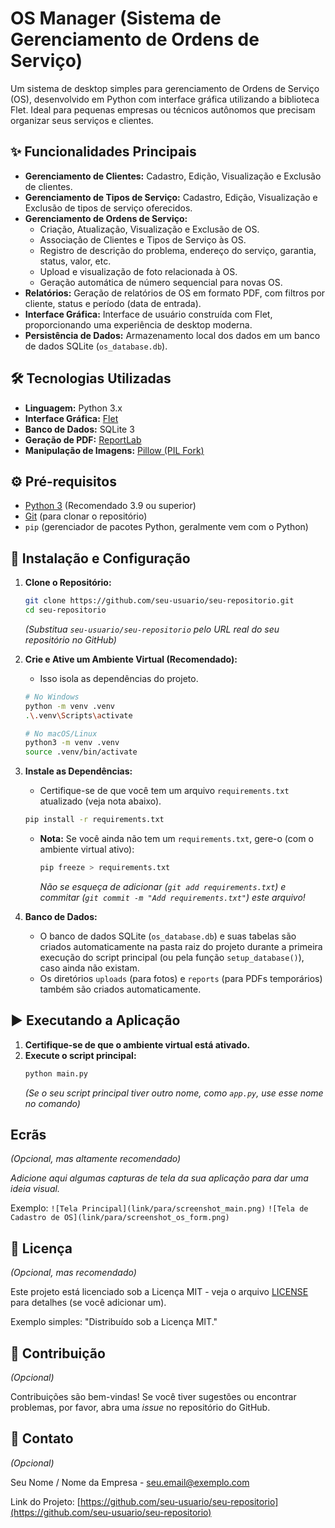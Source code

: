 # OS Manager (Sistema de Gerenciamento de Ordens de Serviço)

Um sistema de desktop simples para gerenciamento de Ordens de Serviço (OS), desenvolvido em Python com interface gráfica utilizando a biblioteca Flet. Ideal para pequenas empresas ou técnicos autônomos que precisam organizar seus serviços e clientes.

## ✨ Funcionalidades Principais

*   **Gerenciamento de Clientes:** Cadastro, Edição, Visualização e Exclusão de clientes.
*   **Gerenciamento de Tipos de Serviço:** Cadastro, Edição, Visualização e Exclusão de tipos de serviço oferecidos.
*   **Gerenciamento de Ordens de Serviço:**
    *   Criação, Atualização, Visualização e Exclusão de OS.
    *   Associação de Clientes e Tipos de Serviço às OS.
    *   Registro de descrição do problema, endereço do serviço, garantia, status, valor, etc.
    *   Upload e visualização de foto relacionada à OS.
    *   Geração automática de número sequencial para novas OS.
*   **Relatórios:** Geração de relatórios de OS em formato PDF, com filtros por cliente, status e período (data de entrada).
*   **Interface Gráfica:** Interface de usuário construída com Flet, proporcionando uma experiência de desktop moderna.
*   **Persistência de Dados:** Armazenamento local dos dados em um banco de dados SQLite (`os_database.db`).

## 🛠️ Tecnologias Utilizadas

*   **Linguagem:** Python 3.x
*   **Interface Gráfica:** [Flet](https://flet.dev/)
*   **Banco de Dados:** SQLite 3
*   **Geração de PDF:** [ReportLab](https://www.reportlab.com/)
*   **Manipulação de Imagens:** [Pillow (PIL Fork)](https://python-pillow.org/)

## ⚙️ Pré-requisitos

*   [Python 3](https://www.python.org/downloads/) (Recomendado 3.9 ou superior)
*   [Git](https://git-scm.com/downloads/) (para clonar o repositório)
*   `pip` (gerenciador de pacotes Python, geralmente vem com o Python)

## 🚀 Instalação e Configuração

1.  **Clone o Repositório:**
    ```bash
    git clone https://github.com/seu-usuario/seu-repositorio.git
    cd seu-repositorio
    ```
    *(Substitua `seu-usuario/seu-repositorio` pelo URL real do seu repositório no GitHub)*

2.  **Crie e Ative um Ambiente Virtual (Recomendado):**
    *   Isso isola as dependências do projeto.
    ```bash
    # No Windows
    python -m venv .venv
    .\.venv\Scripts\activate

    # No macOS/Linux
    python3 -m venv .venv
    source .venv/bin/activate
    ```

3.  **Instale as Dependências:**
    *   Certifique-se de que você tem um arquivo `requirements.txt` atualizado (veja nota abaixo).
    ```bash
    pip install -r requirements.txt
    ```
    *   **Nota:** Se você ainda não tem um `requirements.txt`, gere-o (com o ambiente virtual ativo):
        ```bash
        pip freeze > requirements.txt
        ```
        *Não se esqueça de adicionar (`git add requirements.txt`) e commitar (`git commit -m "Add requirements.txt"`) este arquivo!*

4.  **Banco de Dados:**
    *   O banco de dados SQLite (`os_database.db`) e suas tabelas são criados automaticamente na pasta raiz do projeto durante a primeira execução do script principal (ou pela função `setup_database()`), caso ainda não existam.
    *   Os diretórios `uploads` (para fotos) e `reports` (para PDFs temporários) também são criados automaticamente.

## ▶️ Executando a Aplicação

1.  **Certifique-se de que o ambiente virtual está ativado.**
2.  **Execute o script principal:**
    ```bash
    python main.py
    ```
    *(Se o seu script principal tiver outro nome, como `app.py`, use esse nome no comando)*

##  Ecrãs

*(Opcional, mas altamente recomendado)*

*Adicione aqui algumas capturas de tela da sua aplicação para dar uma ideia visual.*

Exemplo:
`![Tela Principal](link/para/screenshot_main.png)`
`![Tela de Cadastro de OS](link/para/screenshot_os_form.png)`

## 📄 Licença

*(Opcional, mas recomendado)*

Este projeto está licenciado sob a Licença MIT - veja o arquivo [LICENSE](LICENSE) para detalhes (se você adicionar um).

Exemplo simples: "Distribuído sob a Licença MIT."

## 🤝 Contribuição

*(Opcional)*

Contribuições são bem-vindas! Se você tiver sugestões ou encontrar problemas, por favor, abra uma *issue* no repositório do GitHub.

## 📧 Contato

*(Opcional)*

Seu Nome / Nome da Empresa - seu.email@exemplo.com

Link do Projeto: [https://github.com/seu-usuario/seu-repositorio](https://github.com/seu-usuario/seu-repositorio)